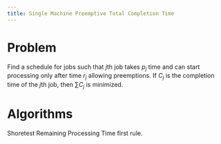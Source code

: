 ```yaml
---
title: Single Machine Preemptive Total Completion Time
---
```


# Problem
Find a schedule for jobs such that $j$th job takes $p_j$ time and can start processing only after time $r_j$ allowing preemptions. If $C_j$ is the completion time of the $j$th job, then $\sum C_j$ is minimized. 

# Algorithms

Shoretest Remaining Processing Time first rule.